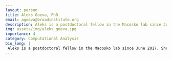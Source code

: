 ```yaml
---
layout: person
title: Aleks Goeva, PhD
email: agoeva@broadinstitute.org
description: Aleks is a postdoctoral fellow in the Macosko lab since June 2017. She holds a BS in Applied Mathematics from Sofia University and an MS and a PhD in Statistics from Boston University.
img: assets/img/aleks_goeva.jpg
importance: 4
category: Computational Analysis
bio_long: |
 Aleks is a postdoctoral fellow in the Macosko lab since June 2017. She holds a BS in Applied Mathematics from Sofia University and an MS and a PhD in Statistics from Boston University.
---
```


